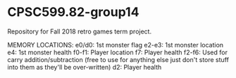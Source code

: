 # CPSC599.82-group14
Repository for Fall 2018 retro games term project.

MEMORY LOCATIONS:
e0/d0: 1st monster flag
e2-e3: 1st monster location
e4: 1st monster health
f0-f1: Player location
f7: Player health
f2-f6: Used for carry addition/subtraction (free to use for anything else just don't store stuff into them as they'll be over-written)
d2: Player health



